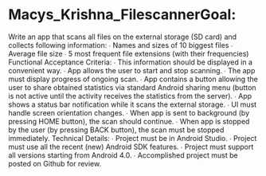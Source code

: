 # Macys_Krishna_FilescannerGoal:
Write an app that scans all files on the external storage (SD card) and collects following information:
∙ Names and sizes of 10 biggest files
∙ Average file size
∙ 5 most frequent file extensions (with their frequencies)
Functional Acceptance Criteria:
∙ This information should be displayed in a convenient way.
∙ App allows the user to start and stop scanning.
∙ The app must display progress of ongoing scan.
∙ App contains a button allowing the user to share obtained statistics via standard Android
sharing menu (button is not active until the activity receives the statistics from the server).
∙ App shows a status bar notification while it scans the external storage.
∙ UI must handle screen orientation changes.
∙ When app is sent to background (by pressing HOME button), the scan should continue.
∙ When app is stopped by the user (by pressing BACK button), the scan must be stopped
immediately.
Technical Details:
∙ Project must be in Android Studio.
∙ Project must use all the recent (new) Android SDK features.
∙ Project must support all versions starting from Android 4.0.
∙ Accomplished project must be posted on Github for review.

